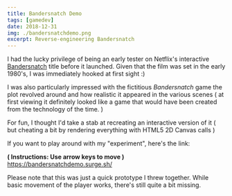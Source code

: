```yaml
---
title: Bandersnatch Demo
tags: [gamedev]
date: 2018-12-31
img: ./bandersnatchdemo.png
excerpt: Reverse-engineering Bandersnatch
---
```


I had the lucky privilege of being an early tester on Netflix's interactive [Bandersnatch](https://www.netflix.com/watch/80988062) title before it launched. Given that the film was set in the early 1980's, I was immediately hooked at first sight :)

I was also particularly impressed with the fictitious _Bandersnatch_ game the plot revolved around and how realistic it appeared in the various scenes ( at first viewing it definitely looked like a game that would have been created from the technology of the time. )

For fun, I thought I'd take a stab at recreating an interactive version of it ( but cheating a bit by rendering everything with HTML5 2D Canvas calls )

If you want to play around with my "experiment", here's the link:

**( Instructions: Use arrow keys to move )**
<br/>
https://bandersnatchdemo.surge.sh/

Please note that this was just a quick prototype I threw together. While basic movement of the player works, there's still quite a bit missing.

<br/>
